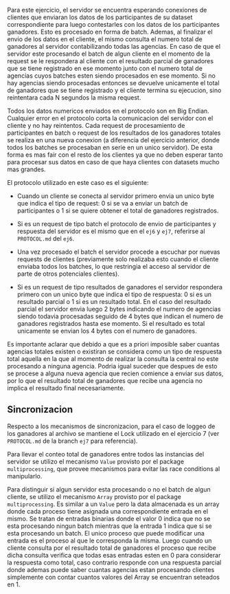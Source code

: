 Para este ejercicio, el servidor se encuentra esperando conexiones de clientes que enviaran los datos de los participantes de su dataset correspondiente para luego contestarles con los datos de los participantes ganadores. Esto es procesado en forma de batch. Ademas, al finalizar el envio de los datos en el cliente, el mismo consulta el numero total de ganadores al servidor contabilizando todas las agencias. En caso de que el servidor este procesando el batch de algun cliente en el momento de la request se le respondera al cliente con el resultado parcial de ganadores que se tiene registrado en ese momento junto con el numero total de agencias cuyos batches esten siendo procesados en ese momento. Si no hay agencias siendo procesadas entonces se devuelve unicamente el total de ganadores que se tiene registrado y el cliente termina su ejecucion, sino reintentara cada N segundos la misma request.

Todos los datos numericos enviados en el protocolo son en Big Endian. Cualquier error en el protocolo corta la comunicacion del servidor con el cliente y no hay reintentos. Cada request de procesamiento de participantes en batch o request de los resultados de los ganadores totales se realiza en una nueva conexion (a diferencia del ejercicio anterior, donde todos los batches se procesaban en serie en un unico servidor). De esta forma es mas fair con el resto de los clientes ya que no deben esperar tanto para procesar sus datos en caso de que haya clientes con datasets mucho mas grandes.

El protocolo utilizado en este caso es el siguiente:

* Cuando un cliente se conecta al servidor primero envia un unico byte que indica el tipo de request: 0 si se va a enviar un batch de participantes o 1 si se quiere obtener el total de ganadores registrados. 

* Si es un request de tipo batch el protocolo de envio de participantes y respuesta del servidor es el mismo que en el `ej6` y `ej7`, referirse al `PROTOCOL.md` del `ej6`.

* Una vez procesado el batch el servidor procede a escuchar por nuevas requests de clientes (previamente solo realizaba esto cuando el cliente enviaba todos los batches, lo que restringia el acceso al servidor de parte de otros potenciales clientes).

* Si es un request de tipo resultados de ganadores el servidor respondera primero con un unico byte que indica el tipo de respuesta: 0 si es un resultado parcial o 1 si es un resultado total. En el caso del resultado parcial el servidor envia luego 2 bytes indicando el numero de agencias siendo todavia procesadas seguido de 4 bytes que indican el numero de ganadores registrados hasta ese momento. Si el resultado es total unicamente se envian los 4 bytes con el numero de ganadores.

Es importante aclarar que debido a que es a priori imposible saber cuantas agencias totales existen o existiran se considera como un tipo de respuesta total aquella en la que al momento de realizar la consulta la central no este procesando a ninguna agencia. Podria igual suceder que despues de esto se procese a alguna nueva agencia que recien comience a enviar sus datos, por lo que el resultado total de ganadores que recibe una agencia no implica el resultado final necesariamente.

## Sincronizacion

Respecto a los mecanismos de sincronizacion, para el caso de loggeo de los ganadores al archivo se mantiene el Lock utilizado en el ejercicio 7 (ver `PROTOCOL.md` de la branch `ej7` para referencia).

Para llevar el conteo total de ganadores entre todos las instancias del servidor se utilizo el mecanismo `Value` provisto por el package `multiprocessing`, que provee mecanismos para evitar las race conditions al manipularlo.

Para distinguir si algun servidor esta procesando o no el batch de algun cliente, se utilizo el mecanismo `Array` provisto por el package `multiprocessing`. Es similar a un `Value` pero la data almacenada es un array donde cada proceso tiene asignada una correspondiente entrada en el mismo. Se tratan de entradas binarias donde el valor 0 indica que no se esta procesando ningun batch mientras que la entrada 1 indica que si se esta procesando un batch. El unico proceso que puede modificar una entrada es el proceso al que le corresponda la misma. Luego cuando un cliente consulta por el resultado total de ganadores el proceso que recibe dicha consulta verifica que todas esas entradas esten en 0 para considerar la respuesta como total, caso contrario responde con una respuesta parcial donde ademas puede saber cuantas agencias estan procesando clientes simplemente con contar cuantos valores del Array se encuentran seteados en 1.


